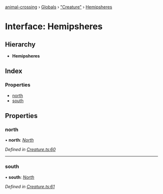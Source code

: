 [animal-crossing](../README.md) › [Globals](../globals.md) › ["Creature"](../modules/_creature_.md) › [Hemipsheres](_creature_.hemipsheres.md)

# Interface: Hemipsheres

## Hierarchy

* **Hemipsheres**

## Index

### Properties

* [north](_creature_.hemipsheres.md#north)
* [south](_creature_.hemipsheres.md#south)

## Properties

###  north

• **north**: *[North](_creature_.north.md)*

*Defined in [Creature.ts:60](https://github.com/Norviah/animal-crossing/blob/415ee2a/module/types/Creature.ts#L60)*

___

###  south

• **south**: *[North](_creature_.north.md)*

*Defined in [Creature.ts:61](https://github.com/Norviah/animal-crossing/blob/415ee2a/module/types/Creature.ts#L61)*

